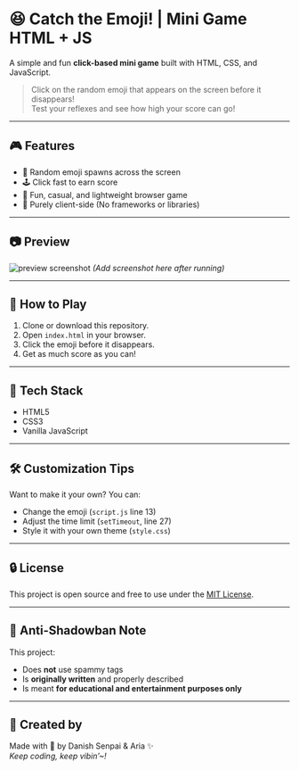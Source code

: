 # 😆 Catch the Emoji! | Mini Game HTML + JS

A simple and fun **click-based mini game** built with HTML, CSS, and JavaScript.

> Click on the random emoji that appears on the screen before it disappears!  
> Test your reflexes and see how high your score can go!

---

## 🎮 Features

- 🎯 Random emoji spawns across the screen
- 🕹️ Click fast to earn score
- 🧠 Fun, casual, and lightweight browser game
- 🌈 Purely client-side (No frameworks or libraries)

---

## 📷 Preview

![preview screenshot]([https://raw.githubusercontent.com/ImNotDanish05/Catch-The-Emoji/main/images/Preview.PNG)
*(Add screenshot here after running)*

---

## 🚀 How to Play

1. Clone or download this repository.
2. Open `index.html` in your browser.
3. Click the emoji before it disappears.
4. Get as much score as you can!

---

## 🧠 Tech Stack

- HTML5
- CSS3
- Vanilla JavaScript

---

## 🛠️ Customization Tips

Want to make it your own? You can:
- Change the emoji (`script.js` line 13)
- Adjust the time limit (`setTimeout`, line 27)
- Style it with your own theme (`style.css`)

---

## 🔒 License

This project is open source and free to use under the [MIT License](LICENSE).

---

## 🤖 Anti-Shadowban Note

This project:
- Does **not** use spammy tags
- Is **originally written** and properly described
- Is meant **for educational and entertainment purposes only**

---

## 💌 Created by

Made with 💖 by Danish Senpai & Aria ✨  
*Keep coding, keep vibin’~!*

